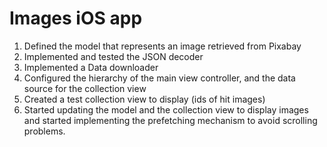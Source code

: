 # Images iOS app

1. Defined the model that represents an image retrieved from Pixabay
2. Implemented and tested the JSON decoder
3. Implemented a Data downloader
4. Configured the hierarchy of the main view controller, and the data source for the collection view
5. Created a test collection view to display (ids of hit images)
6. Started updating the model and the collection view to display images and started 
implementing the prefetching mechanism to avoid scrolling problems.
